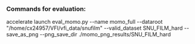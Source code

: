 ### Commands for evaluation:

accelerate launch eval_momo.py --name momo_full --dataroot "/home/cx24957/VFI/vfi_data/snufilm" --valid_dataset SNU_FILM_hard --save_as_png --png_save_dir ./momo_png_results/SNU_FILM_hard
